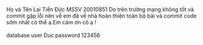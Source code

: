 Họ và Tên Lại Tiến Đức 
MSSV 20010851
Do trên trường mạng không tốt và commit gặp lỗi nên về em đã về nhà hoàn thiện toàn bộ bài và commit code sớm nhất có thể ạ.Em cảm ơn cô ạ !<br><br>
database 
user Duc
password 123456
